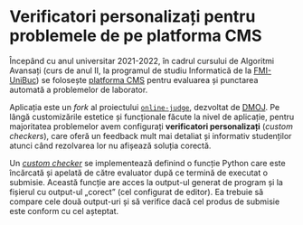 # Verificatori personalizați pentru problemele de pe platforma CMS

Începând cu anul universitar 2021-2022, în cadrul cursului de Algoritmi Avansați (curs de anul II, la programul de studiu Informatică de la [FMI-UniBuc](https://fmi.unibuc.ro/)) se folosește [platforma CMS](https://cms.fmi.unibuc.ro/) pentru evaluarea și punctarea automată a problemelor de laborator.

Aplicația este un _fork_ al proiectului [`online-judge`](https://github.com/DMOJ/online-judge), dezvoltat de [DMOJ](https://dmoj.ca/). Pe lângă customizările estetice și funcționale făcute la nivel de aplicație, pentru majoritatea problemelor avem configurați **verificatori personalizați** (_custom checkers_), care oferă un feedback mult mai detaliat și informativ studenților atunci când rezolvarea lor nu afișează soluția corectă.

Un [_custom checker_](](https://docs.dmoj.ca/#/problem_format/custom_checkers)) se implementează definind o funcție Python care este încărcată și apelată de către evaluator după ce termină de executat o submisie. Această funcție are acces la output-ul generat de program și la fișierul cu output-ul „corect” (cel configurat de editor). Ea trebuie să compare cele două output-uri și să verifice dacă cel produs de submisie este conform cu cel așteptat.
